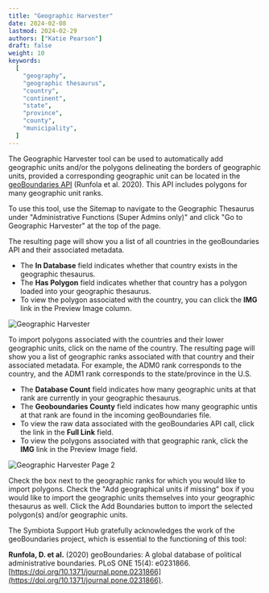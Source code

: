 ```yaml
---
title: "Geographic Harvester"
date: 2024-02-08
lastmod: 2024-02-29
authors: ["Katie Pearson"]
draft: false
weight: 10
keywords:
  [
    "geography",
    "geographic thesaurus",
    "country",
    "continent",
    "state",
    "province",
    "county",
    "municipality",
  ]
---
```


The Geographic Harvester tool can be used to automatically add geographic units and/or the polygons delineating the borders of geographic units, provided a corresponding geographic unit can be located in the [geoBoundaries API](https://www.geoboundaries.org/) (Runfola et al. 2020). This API includes polygons for many geographic unit ranks.

To use this tool, use the Sitemap to navigate to the Geographic Thesaurus under "Administrative Functions (Super Admins only)" and click "Go to Geographic Harvester" at the top of the page.

The resulting page will show you a list of all countries in the geoBoundaries API and their associated metadata.

- The **In Database** field indicates whether that country exists in the geographic thesaurus.
- The **Has Polygon** field indicates whether that country has a polygon loaded into your geographic thesaurus.
- To view the polygon associated with the country, you can click the **IMG** link in the Preview Image column.

![Geographic Harvester](/img/GeoHarvester.PNG)

To import polygons associated with the countries and their lower geographic units, click on the name of the country. The resulting page will show you a list of geographic ranks associated with that country and their associated metadata. For example, the ADM0 rank corresponds to the country, and the ADM1 rank corresponds to the state/province in the U.S.

- The **Database Count** field indicates how many geographic units at that rank are currently in your geographic thesaurus.
- The **Geoboundaries County** field indicates how many geographic untis at that rank are found in the incoming geoBoundaries file.
- To view the raw data associated with the geoBoundaries API call, click the link in the **Full Link** field.
- To view the polygons associated with that geographic rank, click the **IMG** link in the Preview Image field.

![Geographic Harvester Page 2](/img/GeoHarvesterRanks.PNG)

Check the box next to the geographic ranks for which you would like to import polygons. Check the "Add geographical units if missing" box if you would like to import the geographic units themselves into your geographic thesaurus as well. Click the Add Boundaries button to import the selected polygon(s) and/or geographic units.

The Symbiota Support Hub gratefully acknowledges the work of the geoBoundaries project, which is essential to the functioning of this tool:

**Runfola, D. et al.** (2020) geoBoundaries: A global database of political administrative boundaries. PLoS ONE 15(4): e0231866. [https://doi.org/10.1371/journal.pone.0231866](https://doi.org/10.1371/journal.pone.0231866).
